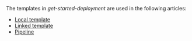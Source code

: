 The templates in _get-started-deployment_ are used in the following articles:

- [Local template](https://docs.microsoft.com/azure/azure-resource-manager/templates/deployment-tutorial-local-template)
- [Linked template](https://docs.microsoft.com/azure/azure-resource-manager/templates/deployment-tutorial-linked-template)
- [Pipeline](https://docs.microsoft.com/azure/azure-resource-manager/templates/deployment-tutorial-pipeline)
